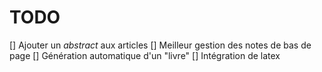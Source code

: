 # TODO 

[] Ajouter un *abstract* aux articles
[] Meilleur gestion des notes de bas de page
[] Génération automatique d'un "livre" 
[] Intégration de latex